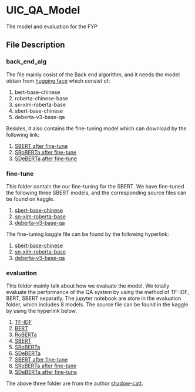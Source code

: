 # UIC_QA_Model
The model and evaluation for the FYP

## File Description
### back_end_alg
The file mainly cosist of the Back end algorithm, and it needs the model obtain from [hugging face](https://huggingface.co/models) which consist of: 

1. bert-base-chinese
2. roberta-chinese-base
3. sn-xlm-roberta-base
4. sbert-base-chinese
5. deberta-v3-base-qa

Besides, it also contains the fine-tuning model which can download by the following link:

1. [SBERT after fine-tune](https://www.kaggle.com/code/shadowcattin/ealuation-sbert-finet-fyp/data)
2. [SRoBERTa after fine-tune](https://www.kaggle.com/code/shadowcattin/ealuation-sbert-ro-fit-fyp/data)
3. [SDeBERTa after fine-tune](https://www.kaggle.com/code/shadowcattin/ealuation-sbert-de-finet-fyp/data)

### fine-tune
This folder contain the our fine-tuning for the SBERT. We have fine-tuned the following three SBERT models, and the corresponding source files can be found on kaggle.

1. [sbert-base-chinese](https://huggingface.co/uer/sbert-base-chinese-nli)
2. [sn-xlm-roberta-base](https://huggingface.co/symanto/sn-xlm-roberta-base-snli-mnli-anli-xnli)
3. [deberta-v3-base-qa](https://huggingface.co/jamescalam/deberta-v3-base-qa)

The fine-tuning kaggle file can be found by the following hyperlink:

1. [sbert-base-chinese](https://www.kaggle.com/shadowcattin/sentence-embedding-fyp)
2. [sn-xlm-roberta-base](https://www.kaggle.com/shadowcattin/sentence-embedding-roberta-fyp)
3. [deberta-v3-base-qa](https://www.kaggle.com/shadowcattin/sentence-embedding-deberta-fyp)

### evaluation
This folder mainly talk about how we evaluate the model. We totally evaluate the performance of the QA system by using the method of TF-IDF, BERT, SBERT separatly. 
The jupyter notebook are store in the evaluation folder, which includes 8 models. The source file can be found in the kaggle by using the hyperlink below.

1. [TF-IDF](https://www.kaggle.com/code/shadowcattin/ealuation-tfidf-fyp)
2. [BERT](https://www.kaggle.com/code/shadowcattin/ealuation-bert-emb-fyp)
3. [RoBERTa](https://www.kaggle.com/code/shadowcattin/sentence-embedding-roberta-fyp)
4. [SBERT](https://www.kaggle.com/code/shadowcattin/ealuation-sbert-base-fyp)
5. [SRoBERTa](https://www.kaggle.com/code/shadowcattin/ealuation-sbert-ro-fit-fyp)
6. [SDeBERTa](https://www.kaggle.com/code/shadowcattin/ealuation-sbert-deber-fyp)
7. [SBERT after fine-tune](https://www.kaggle.com/code/shadowcattin/ealuation-sbert-finet-fyp)
8. [SRoBERTa after fine-tune](https://www.kaggle.com/code/shadowcattin/ealuation-sbert-ro-fit-fyp)
9. [SDeBERTa after fine-tune](https://www.kaggle.com/code/shadowcattin/ealuation-sbert-de-finet-fyp)

The above three folder are from the author [shadow-catt](https://github.com/shadow-catt).
